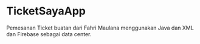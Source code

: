 # TicketSayaApp
Pemesanan Ticket buatan dari Fahri Maulana menggunakan Java dan XML dan Firebase sebagai data center.
